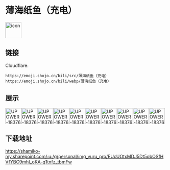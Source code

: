 # 薄海纸鱼（充电）
<img src="https://emoji.shojo.cn/bili/src/薄海纸鱼（充电）/icon.png" width="50" height="50" alt="icon">

## 链接
Cloudflare:
```
https://emoji.shojo.cn/bili/src/薄海纸鱼（充电）
https://emoji.shojo.cn/bili/webp/薄海纸鱼（充电）
```
## 展示
<img src="https://emoji.shojo.cn/bili/src/薄海纸鱼（充电）/UPOWER-1837617-啊这.png" width="50" height="50" alt="UPOWER-1837617-啊这"><img src="https://emoji.shojo.cn/bili/src/薄海纸鱼（充电）/UPOWER-1837617-一键三连.png" width="50" height="50" alt="UPOWER-1837617-一键三连"><img src="https://emoji.shojo.cn/bili/src/薄海纸鱼（充电）/UPOWER-1837617-很棒.png" width="50" height="50" alt="UPOWER-1837617-很棒"><img src="https://emoji.shojo.cn/bili/src/薄海纸鱼（充电）/UPOWER-1837617-咕咕鸽.png" width="50" height="50" alt="UPOWER-1837617-咕咕鸽"><img src="https://emoji.shojo.cn/bili/src/薄海纸鱼（充电）/UPOWER-1837617-疑惑.png" width="50" height="50" alt="UPOWER-1837617-疑惑"><img src="https://emoji.shojo.cn/bili/src/薄海纸鱼（充电）/UPOWER-1837617-催更.png" width="50" height="50" alt="UPOWER-1837617-催更"><img src="https://emoji.shojo.cn/bili/src/薄海纸鱼（充电）/UPOWER-1837617-更新啦.png" width="50" height="50" alt="UPOWER-1837617-更新啦"><img src="https://emoji.shojo.cn/bili/src/薄海纸鱼（充电）/UPOWER-1837617-惊吓.png" width="50" height="50" alt="UPOWER-1837617-惊吓"><img src="https://emoji.shojo.cn/bili/src/薄海纸鱼（充电）/UPOWER-1837617-第一.png" width="50" height="50" alt="UPOWER-1837617-第一"><img src="https://emoji.shojo.cn/bili/src/薄海纸鱼（充电）/UPOWER-1837617-哈哈.png" width="50" height="50" alt="UPOWER-1837617-哈哈">

## 下载地址

https://shamiko-my.sharepoint.com/:u:/g/personal/img_yuru_pro/EUcUOtxMDJ5Dt5obOSfHVfYBC9mhI_oKA-q1tnfz_tbmFw